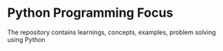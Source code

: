 # Python Programming Focus

The repository contains learnings, concepts, examples, problem solving using Python


